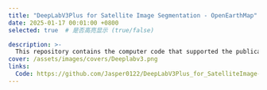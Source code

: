 ```yaml
---
title: "DeepLabV3Plus for Satellite Image Segmentation - OpenEarthMap"
date: 2025-01-17 00:01:00 +0800
selected: true  # 是否高亮显示 (true/false)

description: >-
  This repository contains the computer code that supported the publication of our research: "Multi-source Tri-environmental Conceptual Framework for Fire Impact Analysis" (under review in Urban Informatics). This package helps researchers quickly generate high-resolution population density layers using dasymetric mapping, a sophisticated geospatial technique that leverages detailed land cover data to distribute demographic data across predefined spatial units, such as census blocks.
cover: /assets/images/covers/Deeplabv3.png
links:
  Code: https://github.com/Jasper0122/DeepLabV3Plus_for_SatelliteImage-OpenEarthMap-
---
```


